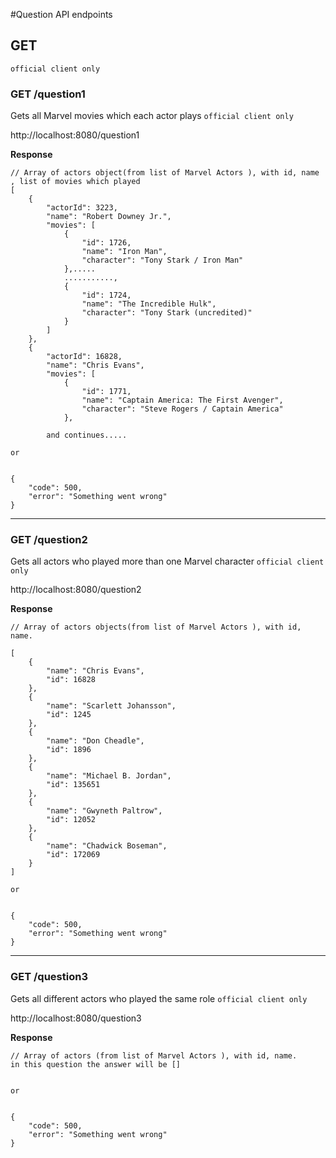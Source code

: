 #Question API endpoints

## GET
`official client only`  <br/>

### GET /question1
Gets all Marvel movies which each actor plays `official client only`

http://localhost:8080/question1

**Response**

```
// Array of actors object(from list of Marvel Actors ), with id, name , list of movies which played
[
    {
        "actorId": 3223,
        "name": "Robert Downey Jr.",
        "movies": [
            {
                "id": 1726,
                "name": "Iron Man",
                "character": "Tony Stark / Iron Man"
            },.....
            ...........,
            {
                "id": 1724,
                "name": "The Incredible Hulk",
                "character": "Tony Stark (uncredited)"
            }
        ]
    },
    {
        "actorId": 16828,
        "name": "Chris Evans",
        "movies": [
            {
                "id": 1771,
                "name": "Captain America: The First Avenger",
                "character": "Steve Rogers / Captain America"
            },
        
        and continues.....

or


{
    "code": 500,
    "error": "Something went wrong"
}
```
___

### GET /question2
Gets all actors who played more than one Marvel character `official client only`

http://localhost:8080/question2

**Response**

```
// Array of actors objects(from list of Marvel Actors ), with id, name.

[
    {
        "name": "Chris Evans",
        "id": 16828
    },
    {
        "name": "Scarlett Johansson",
        "id": 1245
    },
    {
        "name": "Don Cheadle",
        "id": 1896
    },
    {
        "name": "Michael B. Jordan",
        "id": 135651
    },
    {
        "name": "Gwyneth Paltrow",
        "id": 12052
    },
    {
        "name": "Chadwick Boseman",
        "id": 172069
    }
]

or


{
    "code": 500,
    "error": "Something went wrong"
}
```
___

### GET /question3
Gets all different actors who played the same role `official client only`

http://localhost:8080/question3

**Response**

```
// Array of actors (from list of Marvel Actors ), with id, name. 
in this question the answer will be []


or


{
    "code": 500,
    "error": "Something went wrong"
}
```


